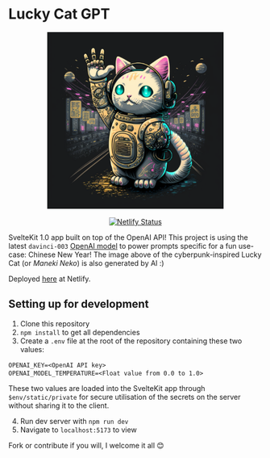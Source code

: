 # Lucky Cat GPT

<div align='center'>
<img src='src/lib/images/lucky-cat.png' width='350px'>

[![Netlify Status](https://api.netlify.com/api/v1/badges/72929a43-af94-49b0-8a50-597dec2e6037/deploy-status)](https://app.netlify.com/sites/lucky-cat-gpt/deploys)

</div>

SvelteKit 1.0 app built on top of the OpenAI API! This project is using the latest `davinci-003` [OpenAI model](https://beta.openai.com/docs/models/gpt-3) to power prompts specific for a fun use-case: Chinese New Year! The image above of the cyberpunk-inspired Lucky Cat (or <i>Maneki Neko</i>) is also generated by AI :)

Deployed [here](https://lucky-cat-gpt.netlify.app/) at Netlify.

## Setting up for development

1. Clone this repository
2. `npm install` to get all dependencies
3. Create a `.env` file at the root of the repository containing these two values:

```
OPENAI_KEY=<OpenAI API key>
OPENAI_MODEL_TEMPERATURE=<Float value from 0.0 to 1.0>
```

These two values are loaded into the SvelteKit app through `$env/static/private` for secure utilisation of the secrets on the server without sharing it to the client.

4. Run dev server with `npm run dev`
5. Navigate to `localhost:5173` to view

Fork or contribute if you will, I welcome it all 😊
